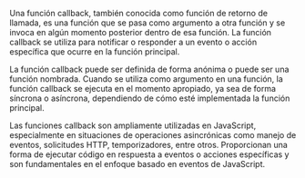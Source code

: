 
Una función callback, también conocida como función de retorno de llamada, es una función que se pasa como argumento a otra función y se invoca en algún momento posterior dentro de esa función. La función callback se utiliza para notificar o responder a un evento o acción específica que ocurre en la función principal.

La función callback puede ser definida de forma anónima o puede ser una función nombrada. Cuando se utiliza como argumento en una función, la función callback se ejecuta en el momento apropiado, ya sea de forma síncrona o asíncrona, dependiendo de cómo esté implementada la función principal.

Las funciones callback son ampliamente utilizadas en JavaScript, especialmente en situaciones de operaciones asincrónicas como manejo de eventos, solicitudes HTTP, temporizadores, entre otros. Proporcionan una forma de ejecutar código en respuesta a eventos o acciones específicas y son fundamentales en el enfoque basado en eventos de JavaScript.